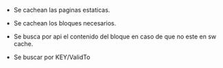 - Se cachean las paginas estaticas.
- Se cachean los bloques necesarios.

- Se busca por api el contenido del bloque en caso de que no este en sw cache.
- Se buscar por KEY/ValidTo 